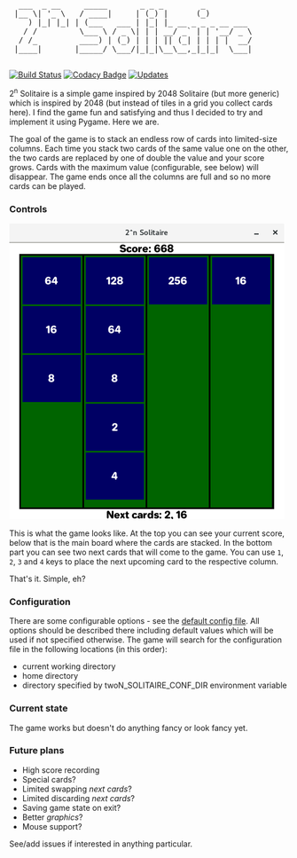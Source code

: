<pre>
  ___  _ __     _____       _ _ _        _
 |__ \| '_ \   / ____|     | (_) |      (_)
    ) |_| |_| | (___   ___ | |_| |_ __ _ _ _ __ ___
   / /         \___ \ / _ \| | | __/ _` | | '__/ _ \
  / /_         ____) | (_) | | | || (_| | | | |  __/
 |____|       |_____/ \___/|_|_|\__\__,_|_|_|  \___|

</pre>

[![Build Status](https://travis-ci.org/geckon/2-n_solitaire.svg?branch=master)](https://travis-ci.org/geckon/2-n_solitaire)
[![Codacy Badge](https://api.codacy.com/project/badge/Grade/37d712df43e44d6487bb35e015c27c47)](https://app.codacy.com/app/geckon/2-n_solitaire?utm_source=github.com&utm_medium=referral&utm_content=geckon/2-n_solitaire&utm_campaign=Badge_Grade_Dashboard)
[![Updates](https://pyup.io/repos/github/geckon/2-n_solitaire/shield.svg)](https://pyup.io/repos/github/geckon/2-n_solitaire/)

2<sup>n</sup> Solitaire is a simple game inspired by 2048 Solitaire (but more
generic) which is inspired by 2048 (but instead of tiles in a grid you collect
cards here). I find the game fun and satisfying and thus I decided to try and
implement it using Pygame. Here we are.

The goal of the game is to stack an endless row of cards into limited-size
columns. Each time you stack two cards of the same value one on the other,
the two cards are replaced by one of double the value and your score grows.
Cards with the maximum value (configurable, see below) will disappear.
The game ends once all the columns are full and so no more cards can be played.

### Controls

![Screenshot](docs/screenshot.png)

This is what the game looks like. At the top you can see your current score,
below that is the main board where the cards are stacked. In the bottom part you
can see two next cards that will come to the game. You can use `1`, `2`, `3` and
`4` keys to place the next upcoming card to the respective column.

That's it. Simple, eh?

### Configuration

There are some configurable options - see
the [default config file](.2-n_solitaire.conf). All options should be described
there including default values which will be used if not specified otherwise.
The game will search for the configuration file in the following locations
(in this order):

-   current working directory
-   home directory
-   directory specified by twoN_SOLITAIRE_CONF_DIR environment
    variable

### Current state

The game works but doesn't do anything fancy or look fancy yet.

### Future plans

-   High score recording
-   Special cards?
-   Limited swapping *next cards*?
-   Limited discarding *next cards*?
-   Saving game state on exit?
-   Better *graphics*?
-   Mouse support?

See/add issues if interested in anything particular.
